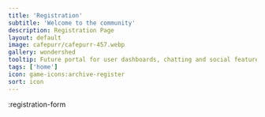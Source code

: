 ```yaml
---
title: 'Registration'
subtitle: 'Welcome to the community'
description: Registration Page
layout: default
image: cafepurr/cafepurr-457.webp
gallery: wondershed
tooltip: Future portal for user dashboards, chatting and social features, reviews. art creation and digital marketplace for prompt engineers and designers.
tags: ['home']
icon: game-icons:archive-register
sort: icon
---
```


:registration-form